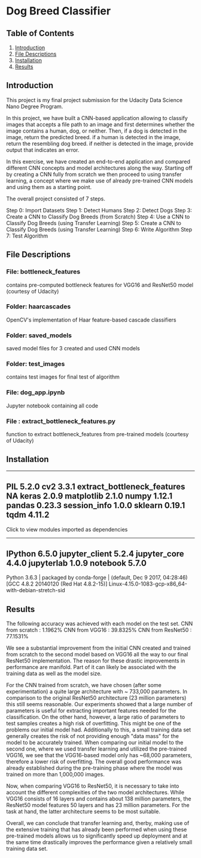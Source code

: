 # Dog Breed Classifier
## Table of Contents
1. [Introduction](https://github.com/flstahl/udacity-disaster-response-pipeline#introduction)
2. [File Descriptions](https://github.com/flstahl/udacity-disaster-response-pipeline#file-descriptions)
3. [Installation](https://github.com/flstahl/udacity-disaster-response-pipeline#installation)
4. [Results](https://github.com/flstahl/udacity-disaster-response-pipeline#results)


## Introduction
This project is my final project submission for the Udacity Data Science Nano Degree Program.

In this project, we have built a CNN-based application allowing to classify images that accepts a file path to an image and first determines whether the image contains a human, dog, or neither. Then,
if a dog is detected in the image, return the predicted breed.
if a human is detected in the image, return the resembling dog breed.
if neither is detected in the image, provide output that indicates an error.

In this exercise, we have created an end-to-end application and compared different CNN concepts and model architectures along the way. Starting off by creating a CNN fully from scratch we then proceed to using transfer learning, a concept where we make use of already pre-trained CNN models and using them as a starting point.

The overall project consisted of 7 steps.

Step 0: Import Datasets
Step 1: Detect Humans
Step 2: Detect Dogs
Step 3: Create a CNN to Classify Dog Breeds (from Scratch)
Step 4: Use a CNN to Classify Dog Breeds (using Transfer Learning)
Step 5: Create a CNN to Classify Dog Breeds (using Transfer Learning)
Step 6: Write Algorithm
Step 7: Test Algorithm


## File Descriptions
### File: bottleneck_features
contains pre-computed bottleneck features for VGG16 and ResNet50 model (courtesy of Udacity)

### Folder: haarcascades
OpenCV's implementation of Haar feature-based cascade classifiers

### Folder: saved_models
saved model files for 3 created and used CNN models

### Folder: test_images
contains test images for final test of algorithm

### File: dog_app.ipynb
Jupyter notebook containing all code

### File : extract_bottleneck_features.py
function to extract bottleneck_features from pre-trained models (courtesy of Udacity)



## Installation
-----
PIL                         5.2.0
cv2                         3.3.1
extract_bottleneck_features NA
keras                       2.0.9
matplotlib                  2.1.0
numpy                       1.12.1
pandas                      0.23.3
session_info                1.0.0
sklearn                     0.19.1
tqdm                        4.11.2
-----

Click to view modules imported as dependencies

-----
IPython             6.5.0
jupyter_client      5.2.4
jupyter_core        4.4.0
jupyterlab          1.0.9
notebook            5.7.0
-----
Python 3.6.3 | packaged by conda-forge | (default, Dec  9 2017, 04:28:46) [GCC 4.8.2 20140120 (Red Hat 4.8.2-15)]
Linux-4.15.0-1083-gcp-x86_64-with-debian-stretch-sid

## Results
The following accuracy was achieved with each model on the test set.
CNN from scratch : 1.1962%
CNN from VGG16 : 39.8325%
CNN from ResNet50 : 77.1531%

We see a substantial improvement from the initial CNN created and trained from scratch to the second model based on VGG16 all the way to our final ResNet50 implementation.
The reason for these drastic improvements in performance are manifold. Part of it can likely be associated with the training data as well as the model size. 

For the CNN trained from scratch, we have chosen (after some experimentation) a quite large architecture with ~ 733,000 parameters. In comparison to the original ResNet50 architecture (23 million parameters) this still seems reasonable. Our experiments showed that a large number of parameters is useful for extracting important features needed for the classification. 
On the other hand, however, a large ratio of parameters to test samples creates a high risk of overfitting. This might be one of the problems our initial model had. Additionally to this, a small training data set generally creates the risk of not providing enough "data mass" for the model to be accurately trained.
When comparing our initial model to the second one, where we used transfer learning and utilized the pre-trained VGG16, we see that the VGG16-based model only has ~68,000 parameters, therefore a lower risk of overfitting. The overall good performance was already established during the pre-training phase where the model was trained on more than 1,000,000 images. 

Now, when comparing VGG16 to ResNet50, it is necessary to take into account the different complexities of the two model architectures. While VGG16 consists of 16 layers and contains about 138 million parameters, the ResNet50 model features 50 layers and has 23 million parameters. For the task at hand, the latter architecture seems to be most suitable. 

Overall, we can conclude that transfer learning and, therby, making use of the extensive training that has already been performed when using these pre-trained models allows us to significantly speed up deployment and at the same time drastically improves the performance given a relatively small training data set.
